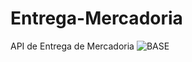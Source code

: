 # Entrega-Mercadoria
API de Entrega de Mercadoria
![BASE](https://user-images.githubusercontent.com/55770645/157924227-5d0a3b28-dd3d-4c71-a63c-d88888329a65.png)
